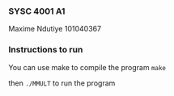 ### SYSC 4001 A1
Maxime Ndutiye 101040367

### Instructions to run
You can use make to compile the program
`make`

then `./MMULT` to run the program